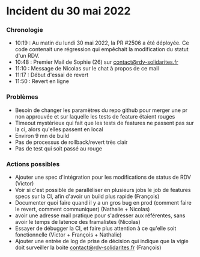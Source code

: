 # Incident du 30 mai 2022

### Chronologie

* 10:19 : Au matin du lundi 30 mai 2022, la PR #2506 a été déployée. Ce code contenait une régression qui empêchait la modification du statut d'un RDV.
* 10:48 : Premier Mail de Sophie (26) sur contact@rdv-solidarites.fr
* 11:10 : Message de Nicolas sur le chat à propos de ce mail
* 11:17 : Début d'essai de revert
* 11:50 : Revert en ligne

### Problèmes

* Besoin de changer les paramètres du repo github pour merger une pr non approuvée et sur laquelle les tests de feature étaient rouges
* Timeout mystérieux qui fait que les tests de features ne passent pas sur la ci, alors qu'elles passent en local
* Environ 9 mn de build
* Pas de processus de rollback/revert très clair
* Pas de test qui soit passé au rouge

### Actions possibles

* Ajouter une spec d'intégration pour les modifications de status de RDV (Victor)
* Voir si c'est possible de paralléliser en plusieurs jobs le job de features specs sur la CI, afin d'avoir un build plus rapide (François)
* Documenter quoi faire quand il y a un gros bug en prod (comment faire le revert, comment communiquer) (Nathalie + Nicolas)
* avoir une adresse mail pratique pour s'adresser aux référentes, sans avoir le temps de latence des framalistes (Nicolas)
* Essayer de débugger la CI, et faire plus attention à ce qu'elle soit fonctionnelle (Victor + François + Nathalie)
* Ajouter une entrée de log de prise de décision qui indique que la vigie doit surveiller la boite contact@rdv-solidarites.fr (François)

